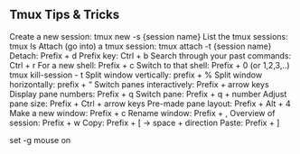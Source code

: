 ## Tmux Tips & Tricks

Create a new session: tmux new -s {session name}
List the tmux sessions: tmux ls
Attach (go into) a tmux session: tmux attach -t {session name}
Detach: Prefix + d
Prefix key: Ctrl + b
Search through your past commands: Ctrl + r
For a new shell: Prefix + c
Switch to that shell: Prefix + 0 (or 1,2,3,..)
tmux kill-session - t
Split window vertically: prefix + %
Split window horizontally: prefix + “
Switch panes interactively: Prefix + arrow keys
Display pane numbers: Prefix + q
Switch pane: Prefix + q + number
Adjust pane size: Prefix + Ctrl + arrow keys
Pre-made pane layout: Prefix + Alt + 4
Make a new window: Prefix + c
Rename window: Prefix + ,
Overview of session: Prefix + w 
Copy: Prefix + [ -> space + direction
Paste: Prefix + ]

set -g mouse on